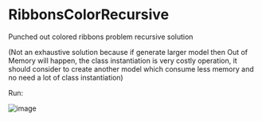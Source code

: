 # RibbonsColorRecursive
Punched out colored ribbons problem recursive solution

(Not an exhaustive solution because if generate larger model then Out of Memory will happen, the class instantiation is very costly operation, it should consider to create another model which consume less memory and no need a lot of class instantiation)

Run:

![image](https://user-images.githubusercontent.com/26471568/208955329-544612bf-d0aa-49ed-8ee3-9e63c7297fe1.png)

